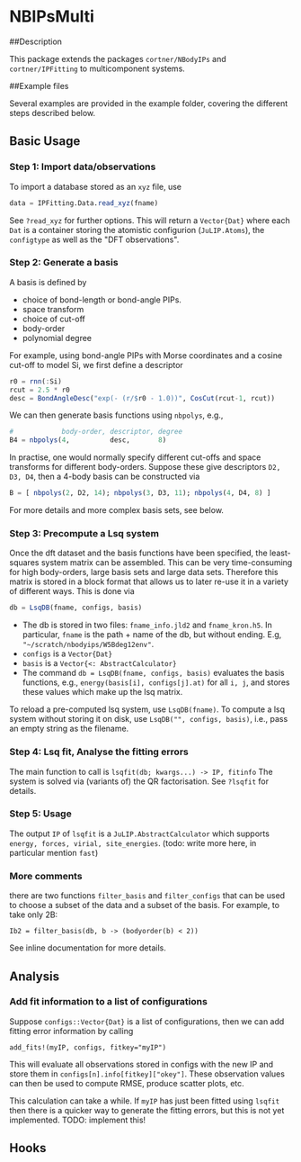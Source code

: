 # NBIPsMulti

##Description

This package extends the packages `cortner/NBodyIPs` and `cortner/IPFitting` to multicomponent systems. 


##Example files

Several examples are provided in the example folder, covering the different steps described below.


## Basic Usage

### Step 1: Import data/observations

To import a database stored as an `xyz` file, use
```julia
data = IPFitting.Data.read_xyz(fname)
```
See `?read_xyz` for further options. This will return a `Vector{Dat}` where
each `Dat` is a container storing the atomistic configurion (`JuLIP.Atoms`),
the `configtype` as well as the "DFT observations".

### Step 2: Generate a basis

A basis is defined by
* choice of bond-length or bond-angle PIPs.
* space transform
* choice of cut-off
* body-order
* polynomial degree

For example, using bond-angle PIPs with Morse coordinates and a cosine cut-off
to model Si, we first define a descriptor
```julia
r0 = rnn(:Si)
rcut = 2.5 * r0
desc = BondAngleDesc("exp(- (r/$r0 - 1.0))", CosCut(rcut-1, rcut))
```
We can then generate basis functions using `nbpolys`, e.g.,
```julia
#            body-order, descriptor, degree
B4 = nbpolys(4,          desc,       8)
```
In practise, one would normally specify different cut-offs and space transforms
for different body-orders. Suppose these give descriptors `D2, D3, D4`, then
a 4-body basis can be constructed via
```julia
B = [ nbpolys(2, D2, 14); nbpolys(3, D3, 11); nbpolys(4, D4, 8) ]
```

For more details and more complex basis sets, see below.


### Step 3: Precompute a Lsq system

Once the dft dataset and the basis functions have been specified, the
least-squares system matrix can be assembled. This can be very time-consuming
for high body-orders, large basis sets and large data sets. Therefore this
matrix is stored in a block format that allows us to later re-use it in a variety
of different ways. This is done via
```julia
db = LsqDB(fname, configs, basis)
```
* The db is stored in two files: `fname_info.jld2` and `fname_kron.h5`. In
particular, `fname` is the path + name of the db, but without ending. E.g,
`"~/scratch/nbodyips/W5Bdeg12env"`.
* `configs` is a `Vector{Dat}`
* `basis` is a `Vector{<: AbstractCalculator}`
* The command `db = LsqDB(fname, configs, basis)` evaluates the basis functions,
e.g.,  `energy(basis[i], configs[j].at)` for all `i, j`, and stores these values
which make up the lsq matrix.

To reload a pre-computed lsq system, use `LsqDB(fname)`. To compute a lsq
system without storing it on disk, use `LsqDB("", configs, basis)`, i.e.,
pass an empty string as the filename.

### Step 4: Lsq fit, Analyse the fitting errors

The main function to call is
`lsqfit(db; kwargs...) -> IP, fitinfo`
The system is solved via (variants of) the QR factorisation. See `?lsqfit`
for details.

### Step 5: Usage

The output `IP` of `lsqfit` is a `JuLIP.AbstractCalculator` which supports
`energy, forces, virial, site_energies`. (todo: write more here, in
particular mention `fast`)


### More comments

there are two functions `filter_basis` and `filter_configs` that can be
used to choose a subset of the data and a subset of the basis. For example,
to take only 2B:
```
Ib2 = filter_basis(db, b -> (bodyorder(b) < 2))
```
See inline documentation for more details.


## Analysis

### Add fit information to a list of configurations

Suppose `configs::Vector{Dat}` is a list of configurations, then we can
add fitting error information by calling
```
add_fits!(myIP, configs, fitkey="myIP")
```
This will evaluate all observations stored in configs with the new IP and store
them in `configs[n].info[fitkey]["okey"]`. These observation values can then
be used to compute RMSE, produce scatter plots, etc.

This calculation can take a while. If `myIP` has just been fitted using `lsqfit`
then there is a quicker way to generate the fitting errors, but this is not
yet implemented. TODO: implement this!


## Hooks
